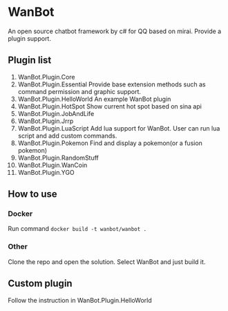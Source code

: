 # WanBot
An open source chatbot framework by c# for QQ based on mirai. Provide a plugin support. 
## Plugin list
1. WanBot.Plugin.Core
1. WanBot.Plugin.Essential
Provide base extension methods such as command permission and graphic support.
1. WanBot.Plugin.HelloWorld
An example WanBot plugin
1. WanBot.Plugin.HotSpot
Show current hot spot based on sina api
1. WanBot.Plugin.JobAndLife
1. WanBot.Plugin.Jrrp
1. WanBot.Plugin.LuaScript
Add lua support for WanBot. User can run lua script and add custom commands.
1. WanBot.Plugin.Pokemon
Find and display a pokemon(or a fusion pokemon)
1. WanBot.Plugin.RandomStuff
1. WanBot.Plugin.WanCoin
1. WanBot.Plugin.YGO
## How to use
### Docker
Run command ``docker build -t wanbot/wanbot .``
### Other
Clone the repo and open the solution. Select WanBot and just build it.
## Custom plugin
Follow the instruction in WanBot.Plugin.HelloWorld